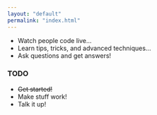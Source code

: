 ```yaml
---
layout: "default"
permalink: "index.html"
---
```


* Watch people code live...
* Learn tips, tricks, and advanced techniques...
* Ask questions and get answers!

### TODO

* ~~Get started!~~
* Make stuff work!
* Talk it up!
